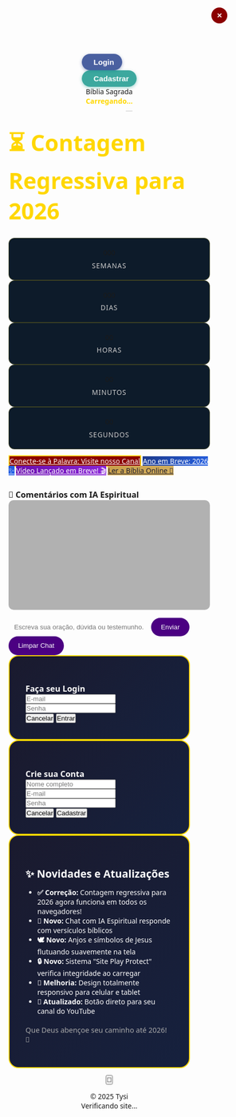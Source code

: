 <!DOCTYPE html>
<html lang="pt-BR">
<head>
<meta charset="UTF-8" />
<meta name="viewport" content="width=device-width, initial-scale=1.0"/>
<title>📖 Bíblia Sagrada | Contagem Regressiva 2026 – por Tysi</title>
<link rel="stylesheet" href="https://cdnjs.cloudflare.com/ajax/libs/font-awesome/6.5.0/css/all.min.css" />
<style>
/* RESET */
* { margin:0; padding:0; box-sizing:border-box; }
body {
  font-family:'Segoe UI',sans-serif;
  min-height:100vh;
  display:flex; flex-direction:column; align-items:center;
  padding-top:80px; position:relative; overflow-x:hidden;
  transition: background 0.5s, color 0.5s;
}

/* TEMAS */
body.dark { background: linear-gradient(135deg,#0d1b2a,#1b263b,#2c3e50); color:white; }
body.light { background: linear-gradient(135deg,#fefefe,#fff9f0,#f0f0f0); color:#1a1a2e; }

/* TOP BAR */
.top-bar {
  position:fixed; top:0; width:100%; padding:1rem 2rem;
  background: rgba(13,27,42,0.95); display:flex; justify-content:space-between; align-items:center;
  z-index:100; border-bottom:1px solid rgba(255,215,0,0.3); transition: background 0.5s;
}
body.light .top-bar { background: rgba(255,255,255,0.95); border-bottom:1px solid #FFD700; }

.logo { font-weight:bold; color:#FFD700; display:flex; align-items:center; gap:0.5rem; }
.date-display { text-align:right; }
.weekday { font-weight:600; color:#FFD700; }
.full-date { font-size:0.9rem; color:#ccc; }
body.light .weekday { color:#DAA520; }
body.light .full-date { color:#555; }

/* MENU AUTENTICAÇÃO */
.auth-top-bar { position:fixed; top:12px; right:20px; display:flex; gap:0.8rem; z-index:101; }
.auth-top-btn { padding:0.5rem 1rem; border:none; border-radius:50px; font-weight:600; font-size:0.95rem; cursor:pointer; display:flex; align-items:center; gap:0.5rem; transition: all 0.2s ease; }
.auth-top-btn:hover { transform:translateY(-2px); }
.login-btn { background: rgba(30,58,138,0.8); color:white; box-shadow:0 2px 6px rgba(30,58,138,0.4); }
.signup-btn { background: rgba(13,148,136,0.8); color:white; box-shadow:0 2px 6px rgba(13,148,136,0.4); }

/* MAIN */
main { text-align:center; padding:0 20px; max-width:1000px; }
h1 { font-size:2.8rem; margin:1.5rem 0; color:#FFD700; }
body.light h1 { color:#DAA520; }

.container { display:flex; gap:1rem; margin:2rem 0; flex-wrap:wrap; justify-content:center; }
.time-segment-weeks, .time-segment {
  background:#0d1b2a; border:1px solid rgba(255,215,0,0.2);
  border-radius:12px; padding:1.2rem 0.8rem; min-width:90px;
  display:flex; flex-direction:column; align-items:center; justify-content:center;
  transition: background 0.5s, border 0.5s;
}
body.light .time-segment-weeks, body.light .time-segment {
  background:#fff9f0; border:1px solid #DAA520;
}

.number-weeks, .number { font-size:2.2rem; font-weight:bold; color:#FFD700; text-shadow:0 0 8px rgba(255,215,0,0.6); }
body.light .number-weeks, body.light .number { color:#DAA520; text-shadow:0 0 6px rgba(218,165,32,0.5); }
.label-weeks, .label { font-size:0.85rem; text-transform:uppercase; letter-spacing:1px; color:#ccc; margin-top:0.4rem; }
body.light .label-weeks, body.light .label { color:#555; }

/* BOTÕES */
.btn { display:inline-flex; align-items:center; gap:0.7rem; padding:0.9rem 1.8rem; border-radius:50px; font-weight:700; text-decoration:none; margin:0.6rem 0; transition: transform 0.2s; }
.btn:hover { transform:translateY(-2px); }
.connect-button { background:#8B0000; color:white; border:2px solid #FFD700; }
.coming-soon-btn { background: linear-gradient(135deg,#1e3a8a,#2563eb); color:white; }
.video-soon-btn { background: linear-gradient(135deg,#6a0dad,#8b28d9); color:white; }
.bible-read-btn { background: linear-gradient(135deg,#c9a04b,#d4b060); color:#1a1a2e; }

/* CHAT */
.chat-section { margin-top:2.5rem; background: rgba(20,30,50,0.7); padding:1.5rem; border-radius:20px; width:100%; max-width:600px; transition: background 0.5s; }
body.light .chat-section { background: rgba(240,240,240,0.7); color:#1a1a2e; }
#spiritualChatBox { height:220px; overflow-y:auto; background: rgba(0,0,0,0.3); padding:1rem; border-radius:10px; margin-bottom:1rem; font-size:0.95rem; line-height:1.5; transition: background 0.5s; }
body.light #spiritualChatBox { background: rgba(200,200,200,0.3); color:#1a1a2e; }
#spiritualChatInput { width:70%; padding:0.7rem; border-radius:50px; border:none; outline:none; background: rgba(255,255,255,0.1); color:white; }
body.light #spiritualChatInput { background: rgba(0,0,0,0.05); color:#1a1a2e; }
.send-btn { padding:0.7rem 1.2rem; background:#4B0082; color:white; border:none; border-radius:50px; cursor:pointer; }

/* MODAIS SIMPLES */
.auth-modal-overlay, .novidades-overlay { position:fixed; top:0; left:0; width:100%; height:100%; display:flex; justify-content:center; align-items:center; z-index:2000; opacity:0; pointer-events:none; transition:opacity 0.3s ease; }
.auth-modal-overlay.active, .novidades-overlay.ativo { opacity:1; pointer-events:all; }
.auth-modal, .novidades-content { background: linear-gradient(135deg,#1a1a2e,#16213e); padding:2rem; border-radius:20px; width:90%; max-width:450px; border:2px solid #FFD700; color:white; }
body.light .auth-modal, body.light .novidades-content { background:#fff9f0; border:2px solid #DAA520; color:#1a1a2e; }
.fechar-novidades { position:absolute; top:15px; right:15px; background:#8B0000; color:white; width:32px; height:32px; border:none; border-radius:50%; font-weight:bold; cursor:pointer; display:flex; align-items:center; justify-content:center; transition:all 0.2s; }
.fechar-novidades:hover { background:#a52a2a; transform:scale(1.1); }

/* ELEMENTOS FLUTUANTES */
.spiritual-element { position:fixed; font-size:1.8rem; opacity:0.7; z-index:-1; pointer-events:none; animation:float 15s infinite ease-in-out; }
@keyframes float {0%,100%{transform:translateY(0px) rotate(0deg);}25%{transform:translateY(-20px) rotate(2deg);}50%{transform:translateY(-10px) rotate(-2deg);}75%{transform:translateY(-25px) rotate(1deg);}}

#playProtect { display:none; position:fixed; top:20px; left:50%; transform:translateX(-50%); background:#0d1b2a; color:#FFD700; padding:12px 20px; border-radius:10px; border:1px solid #FFD700; z-index:10000; box-shadow:0 0 15px rgba(255,215,0,0.5); font-weight:bold; }
body.light #playProtect { background:#DAA520; color:#1a1a2e; border:1px solid #DAA520; }

/* BOTÃO TEMA */
#themeToggle { position:fixed; bottom:20px; right:20px; padding:0.7rem 1.2rem; border:none; border-radius:50px; font-weight:bold; cursor:pointer; z-index:1000; background:#FFD700; color:#1a1a2e; box-shadow:0 4px 10px rgba(0,0,0,0.3); }

/* RODAPÉ */
footer { margin:2rem 0; font-size:0.85rem; color:#FFD700; }
body.light footer { color:#DAA520; }

@media(max-width:500px){ .auth-top-bar{display:none;} .number-weeks,.number{font-size:1.8rem;} h1{font-size:2rem;} .btn{padding:0.7rem 1.4rem; font-size:1rem;} }
</style>
</head>
<body class="dark">

<!-- MENU AUTENTICAÇÃO -->
<div class="auth-top-bar">
    <button class="auth-top-btn login-btn" onclick="openModal('login')"><i class="fas fa-user"></i> Login</button>
    <button class="auth-top-btn signup-btn" onclick="openModal('signup')"><i class="fas fa-user-plus"></i> Cadastrar</button>
</div>

<div class="top-bar">
    <div class="logo"><i class="fas fa-bible"></i> Bíblia Sagrada</div>
    <div class="date-display">
        <div class="weekday" id="weekday">Carregando...</div>
        <div class="full-date" id="full-date">—</div>
    </div>
</div>

<main>
<h1>⏳ Contagem Regressiva para 2026</h1>

<div class="container">
<div class="time-segment-weeks"><div class="number-weeks" id="weeks-display">000</div><div class="label-weeks">Semanas</div></div>
<div class="time-segment"><div class="number" id="days">000</div><div class="label">Dias</div></div>
<div class="time-segment"><div class="number" id="hours">00</div><div class="label">Horas</div></div>
<div class="time-segment"><div class="number" id="minutes">00</div><div class="label">Minutos</div></div>
<div class="time-segment"><div class="number" id="seconds">00</div><div class="label">Segundos</div></div>
</div>

<a href="https://youtube.com/@bibliasagrada-r3c4o?si=rcpyTgzjQt9DRdUL" target="_blank" class="btn connect-button"><i class="fab fa-youtube"></i> Conecte-se à Palavra: Visite nosso Canal</a>
<a href="#" class="btn coming-soon-btn" onclick="window.scrollTo({top:0,behavior:'smooth'}); return false;"><i class="fas fa-calendar-star"></i> Ano em Breve: 2026 ✨</a>
<a href="#" class="btn video-soon-btn" onclick="alert('🔔 Novo vídeo em breve! Inscreva-se no canal para não perder.'); return false;"><i class="fas fa-video"></i> Vídeo Lançado em Breve! 🎬</a>
<a href="https://www.bibliaonline.com.br/" target="_blank" class="btn bible-read-btn"><i class="fas fa-book-open"></i> Ler a Bíblia Online 📖</a>

<!-- CHAT IA -->
<div class="chat-section">
<h3>💬 Comentários com IA Espiritual</h3>
<div id="spiritualChatBox"></div>
<div>
<input type="text" id="spiritualChatInput" placeholder="Escreva sua oração, dúvida ou testemunho..." />
<button class="send-btn" onclick="sendSpiritualMessage()">Enviar</button>
<button class="send-btn" onclick="clearSpiritualChat()">Limpar Chat</button>
</div>
</div>
</main>

<!-- MODAIS LOGIN/CADASTRO -->
<div class="auth-modal-overlay" id="loginModal">
<div class="auth-modal">
<h3><i class="fas fa-sign-in-alt"></i> Faça seu Login</h3>
<form class="auth-form" onsubmit="handleAuth(event,'login')">
<input type="email" placeholder="E-mail" required />
<input type="password" placeholder="Senha" required />
<div class="auth-actions">
<button type="button" class="auth-btn-modal cancel" onclick="closeAuthModal()">Cancelar</button>
<button type="submit" class="auth-btn-modal submit">Entrar</button>
</div>
</form>
</div>
</div>
<div class="auth-modal-overlay" id="signupModal">
<div class="auth-modal">
<h3><i class="fas fa-user-plus"></i> Crie sua Conta</h3>
<form class="auth-form" onsubmit="handleAuth(event,'signup')">
<input type="text" placeholder="Nome completo" required />
<input type="email" placeholder="E-mail" required />
<input type="password" placeholder="Senha" required />
<div class="auth-actions">
<button type="button" class="auth-btn-modal cancel" onclick="closeAuthModal()">Cancelar</button>
<button type="submit" class="auth-btn-modal submit">Cadastrar</button>
</div>
</form>
</div>
</div>

<!-- NOVIDADES -->
<div id="novidadesModal" class="novidades-overlay">
<div class="novidades-content">
<button class="fechar-novidades" onclick="fecharNovidades()">✕</button>
<h2>✨ Novidades e Atualizações</h2>
<ul class="novidades-lista">
<li><strong>✅ Correção:</strong> Contagem regressiva para 2026 agora funciona em todos os navegadores!</li>
<li><strong>🌟 Novo:</strong> Chat com IA Espiritual responde com versículos bíblicos</li>
<li><strong>🕊️ Novo:</strong> Anjos e símbolos de Jesus flutuando suavemente na tela</li>
<li><strong>🔒 Novo:</strong> Sistema "Site Play Protect" verifica integridade ao carregar</li>
<li><strong>📱 Melhoria:</strong> Design totalmente responsivo para celular e tablet</li>
<li><strong>🎥 Atualizado:</strong> Botão direto para seu canal do YouTube</li>
</ul>
<p style="font-size:0.9rem;color:#aaa;margin-top:1.2rem;">Que Deus abençoe seu caminho até 2026! 🙏</p>
</div>
</div>

<!-- BOTÃO TEMA -->
<button id="themeToggle">🌙</button>

<!-- RODAPÉ -->
<footer>© 2025 Tysi</footer>

<!-- SCRIPT -->
<script>
// === TEMA ===
const themeToggle = document.getElementById('themeToggle');
function updateTheme(mode) {
  document.body.className = mode;
  themeToggle.textContent = mode==='dark'?'🌙':'☀️';
}
let savedTheme = localStorage.getItem('theme') || (window.matchMedia('(prefers-color-scheme: dark)').matches?'dark':'light');
updateTheme(savedTheme);
themeToggle.addEventListener('click',()=>{
  const newTheme = document.body.classList.contains('dark')?'light':'dark';
  updateTheme(newTheme);
  localStorage.setItem('theme', newTheme);
});

// === PLAY PROTECT ===
function sitePlayProtect(){
  const banner=document.getElementById('playProtect'); banner.style.display='block';
  setTimeout(()=>{
    const ok = document.getElementById('days') && typeof Date.now==='function';
    if(ok){banner.innerHTML='<i class="fas fa-check-circle"></i> Site verificado e seguro! ✝️'; banner.style.background='rgba(0,100,0,0.8)';
      setTimeout(()=>{banner.style.opacity='0'; setTimeout(()=>{banner.style.display='none';},1000);},2000);
    }else{banner.innerHTML='<i class="fas fa-exclamation-triangle"></i> Erro. Recarregue.'; banner.style.background='rgba(139,0,0,0.9)';}
  },1500);
}

// === DATA ===
function updateCurrentDate(){
  const now=new Date();
  const optsW={weekday:'long',timeZone:'America/Sao_Paulo'};
  const optsD={day:'numeric',month:'long',year:'numeric',timeZone:'America/Sao_Paulo'};
  document.getElementById('weekday').textContent=now.toLocaleDateString('pt-BR',optsW).replace(/^\w/,c=>c.toUpperCase());
  document.getElementById('full-date').textContent=now.toLocaleDateString('pt-BR',optsD).replace(/^\w/,c=>c.toUpperCase());
}

// === CONTAGEM REGRESSIVA ===
function updateCountdown(){
  const target=Date.UTC(2026,0,1,0,0,0);
  const now=Date.now();
  const diff=Math.max(0,target-now);
  const seconds=Math.floor(diff/1000)%60;
  const minutes=Math.floor(diff/1000/60)%60;
  const hours=Math.floor(diff/1000/60/60)%24;
  const days=Math.floor(diff/1000/60/60/24);
  const weeks=Math.floor(days/7);
  document.getElementById('seconds').textContent=seconds.toString().padStart(2,'0');
  document.getElementById('minutes').textContent=minutes.toString().padStart(2,'0');
  document.getElementById('hours').textContent=hours.toString().padStart(2,'0');
  document.getElementById('days').textContent=days;
  document.getElementById('weeks-display').textContent=weeks;
}

// === CHAT SIMPLES ===
const spiritualChatBox=document.getElementById('spiritualChatBox');
function sendSpiritualMessage(){
  const input=document.getElementById('spiritualChatInput');
  if(input.value.trim()==='')return;
  const userMsg=input.value.trim();
  const botReply=`💡 Resposta Bíblica: "${userMsg} – Confie e tenha fé, tudo é possível com Deus!"`;
  const pUser=document.createElement('p'); pUser.textContent='Você: '+userMsg;
  const pBot=document.createElement('p'); pBot.textContent=botReply;
  spiritualChatBox.appendChild(pUser);
  spiritualChatBox.appendChild(pBot);
  spiritualChatBox.scrollTop=spiritualChatBox.scrollHeight;
  input.value='';
}
function clearSpiritualChat(){spiritualChatBox.innerHTML='';}

// === MODAIS ===
function openModal(type){document.getElementById(type+'Modal').classList.add('active');}
function closeAuthModal(){document.querySelectorAll('.auth-modal-overlay').forEach(e=>e.classList.remove('active'));}
function handleAuth(e,type){e.preventDefault(); alert('✅ '+(type==='login'?'Login realizado!':'Cadastro realizado!')); closeAuthModal();}
function fecharNovidades(){document.getElementById('novidadesModal').classList.remove('ativo');}

// === ELEMENTOS FLUTUANTES ===
for(let i=0;i<15;i++){
  const el=document.createElement('div'); el.className='spiritual-element'; el.innerHTML='✝️';
  el.style.top=Math.random()*90+'vh'; el.style.left=Math.random()*95+'vw';
  el.style.fontSize=(12+Math.random()*36)+'px'; el.style.opacity=0.3+Math.random()*0.5;
  document.body.appendChild(el);
}

// === INICIALIZAÇÃO ===
updateCurrentDate();
setInterval(updateCurrentDate,60000);
updateCountdown();
setInterval(updateCountdown,1000);
window.onload=sitePlayProtect;
setTimeout(()=>{document.getElementById('novidadesModal').classList.add('ativo');},2000);
</script>

<!-- PLAY PROTECT -->
<div id="playProtect"><i class="fas fa-shield-alt"></i> Verificando site...</div>

</body>
</html>
